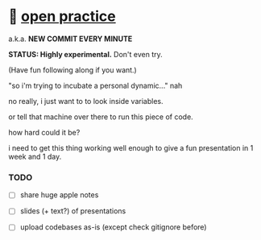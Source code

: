 # 🌱 [open practice](https://www.youtube.com/watch?v=MJzV0CX0q8o)
a.k.a. **NEW COMMIT EVERY MINUTE**

**STATUS: Highly experimental.** Don't even try.

(Have fun following along if you want.)

"so i'm trying to incubate a personal dynamic..." nah

no really, i just want to to look inside variables.

or tell that machine over there to run this piece of code.

how hard could it be?



i need to get this thing working well enough to give a fun presentation in 1 week and 1 day.

### TODO

- [ ] share huge apple notes
- [ ] slides (+ text?) of presentations
- [ ] upload codebases as-is (except check gitignore before)

